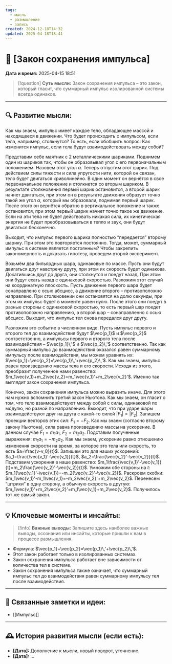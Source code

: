 ```yaml
---
tags:
  - мысль
  - размышление
  - запись
created: 2024-12-18T14:32
updated: 2025-04-18T18:41
---
```


# 💭  [Закон сохранения импульса]

**Дата и время:** 2025-04-15 18:51

> [!question] **Суть мысли:**
> Закон сохранения импульса – это закон, который гласит, что суммарный импульс изолированной системы всегда одинаков.

---

## 🔍 Развитие мысли:

Как мы знаем, импульс имеет каждое тело, обладающее массой и находящееся в движении. Что будет происходить с импульсом, если тела, например, столкнутся? То есть, если обобщить вопрос: Как изменится импульс, если тела будут взаимодействовать между собой? 

Представим себе маятник с 2 металлическими шариками. Поднимем один из шариков так, чтобы он образовывал угол с его первоначальным положением. Назовем этот угол $\alpha$. Теперь отпустим этот шарик. Под действием силы тяжести и сила упругости нити, которой он связан, тело будет двигаться криволинейно. В один момент он вернётся в свое первоначальное положение и столкнется со вторым шариком. В результате столкновения первый шарик остановится, а второй шарик начнет двигаться, при этом он в результате движения образует точно такой же угол $\alpha$, который мы образовали, поднимая первый шарик. После этого он вернётся обратно в вертикальное положение и также остановится, при этом первый шарик начнет точно такое же движение. Если на эти тела не будет действовать никакая сила, их кинетическая энергия не будет преобразовываться в тепло и звук, они будут двигаться бесконечно.

Выходит, что импульс первого шарика полностью “передается” второму шарику. При этом это повторяется постоянно. Тогда, может, суммарный импульс в системе является постоянным? Чтобы закрепить закономерность и доказать гипотезу, проведем второй эксперимент.

Возьмём два бильярдных шара, одинаковые по массе. Пусть они будут двигаться друг навстречу другу, при этом их скорость будет одинакова. Докатившись друг до друга, они столкнутся и поедут назад. При этом они будут ехать назад с одинаковой скоростью. Разложим этот случай на координатную плоскость. Пусть движение первого шара будет сонаправлено с осью абсцисс, а движение второго – противоположно направлено. При столкновении они остановятся на долю секунды, при этом их импульс будет в моменте равен нулю. После этого они поедут в разные стороны с одинаковой скоростью, то есть первый шар поедет противоположно направлению, а второй шар – сонаправленно с осью абсцисс. Выходит, что импульс тел снова передался друг другу. 

Разложим это событие в численном виде. Пусть импульс первого и второго тел до взаимодействия будут $\vec{p_1}$ и $\vec{p_2}$ соответственно, а импульсы первого и второго тела после взаимодействия – $\vec{p_1}\,'$ и $\vec{p_2}\,'$ соответственно. Так как суммарный импульс до взаимодействия оказался равен суммарному импульсу после взаимодействия, мы можем уравнять их: $\vec{p_1}+\vec{p_2}=\vec{p_1}\,'+\vec{p_2}\,'$. Как мы знаем, импульс равен произведению массы тела и его скорости. Исходя из этого, преобразит полученное нами равенство: $m_1\vec{v_1}+m_2\vec{v_2}=m_1\vec{v_1}'+m_2\vec{v_2}'$. Именно так выглядит закон сохранения импульса.

Конечно, закон сохранения импульса можно выразить иначе. Для этого нам нужно вспомнить третий закон Ньютона. Как мы знаем, он гласит о том, что тело взаимодействуют между собой с силы, одинаковой по модулю, но разной по направлению. Выходит, что при ударе шары взаимодействуют друг на друга с какой-то силой $|F_1|=|F_2|$. Запишем проекции векторов этих сил: $F_1=-F_2$. Как мы знаем (согласно второму закону Ньютона), сила равна произведению массы на ускорение. В данном случае $F_1=m_1a_1$, $F_2=m_2a_2$. Подставим полученные выражения: $m_1a_1=-m_2a_2$. Как мы знаем, ускорение равно отношению изменения скорости на время, за которое это тела или скорость, то есть $a=\frac{v-v_0}{t}$. Запишем это для наших ускорений: $a_1=\frac{\vec{v_1}'-\vec{v_1}}{t}$, $a_2=\frac{\vec{v_2}'-\vec{v_2}}{t}$.  Подставим ускорения в наше равенство: $m_1\frac{\vec{v_1}'-\vec{v_1}}{t}=m_2\frac{\vec{v_2}'-\vec{v_2}}{t}$. Умножим обе стороны на $t$: $m_1(\vec{v_1}'-\vec{v_1})=-m_2(\vec{v_2}'-\vec{v_2})$. Раскроем скобки: $m_1\vec{v_1}'-m_1\vec{v_1}=-m_2\vec{v_2}'+m_2\vec{v_2}$. Перенесем “штрихи” в одну сторону, а обычную скорость в другую: $m_1\vec{v_1}'+m_2\vec{v_2}'=m_1\vec{v_1}+m_2\vec{v_2}$. Получилось тот же самый закон. 

---

## 💡 Ключевые моменты и инсайты:

> [!info] **Важные выводы:**
> Запишите здесь наиболее важные выводы, осознания или инсайты, которые пришли к вам в процессе размышления.

- Формула: $\vec{p_1}+\vec{p_2}=\vec{p_1}\,'+\vec{p_2}\,'$.
- Этот закон работает только в изолированных системах. 
- Закон сохранения импульса работает вне зависимости от количества тел в системе. 
- Закон сохранения импульса также означает, что суммарный импульс тел до взаимодействия равен суммарному импульсу тел после взаимодействия.

---

## 🔄 Связанные заметки и идеи:

- [[Импульс]]

---

## 🕰️ История развития мысли (если есть):

* **[Дата]:**  Дополнение к мысли, новый поворот, уточнение.
* **[Дата]:**  ...
